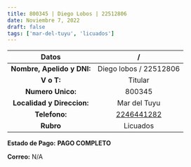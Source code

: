 ```yaml
---
title: 800345 | Diego Lobos | 22512806
date: Noviembre 7, 2022
draft: false
tags: ['mar-del-tuyu', 'licuados']
---
```


|         **Datos**          |                   /                    |
|:--------------------------:|:--------------------------------------:|
| **Nombre, Apelido y DNI:** |         Diego lobos / 22512806         |
|         **V o T:**         |                Titular                 |
|     **Numero Unico:**      |                 800345                 |
| **Localidad y Direccion:** |              Mar del Tuyu              |
|       **Telefono:**        | [2246441282](https://wa.me/2246441282) |
|         **Rubro**          |                Licuados                |

**Estado de Pago:** **PAGO COMPLETO**

**Correo:** N/A
